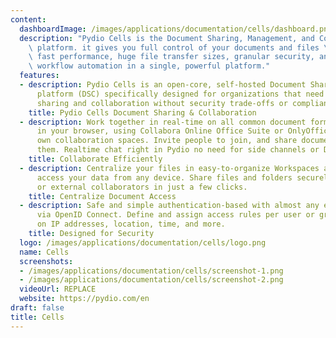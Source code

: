 ```yaml
---
content:
  dashboardImage: /images/applications/documentation/cells/dashboard.png
  description: "Pydio Cells is the Document Sharing, Management, and Collaboration\
    \ platform. it gives you full control of your documents and files \u2013 combining\
    \ fast performance, huge file transfer sizes, granular security, and advanced\
    \ workflow automation in a single, powerful platform."
  features:
  - description: Pydio Cells is an open-core, self-hosted Document Sharing and Collaboration
      platform (DSC) specifically designed for organizations that need advanced document
      sharing and collaboration without security trade-offs or compliance issues.
    title: Pydio Cells Document Sharing & Collaboration
  - description: Work together in real-time on all common document formats directly
      in your browser, using Collabora Online Office Suite or OnlyOffice. Create your
      own collaboration spaces. Invite people to join, and share documents between
      them. Realtime chat right in Pydio no need for side channels or DM software.
    title: Collaborate Efficiently
  - description: Centralize your files in easy-to-organize Workspaces and Cells then
      access your data from any device. Share files and folders securely with internal
      or external collaborators in just a few clicks.
    title: Centralize Document Access
  - description: Safe and simple authentication-based with almost any enterprise SSO
      via OpenID Connect. Define and assign access rules per user or groups, based
      on IP addresses, location, time, and more.
    title: Designed for Security
  logo: /images/applications/documentation/cells/logo.png
  name: Cells
  screenshots:
  - /images/applications/documentation/cells/screenshot-1.png
  - /images/applications/documentation/cells/screenshot-2.png
  videoUrl: REPLACE
  website: https://pydio.com/en
draft: false
title: Cells
---
```


